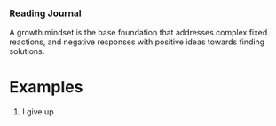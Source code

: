 ### Reading Journal 

A growth mindset is the base foundation that addresses complex fixed reactions, and negative responses with positive ideas towards finding solutions. 

# Examples
1. I give up 

